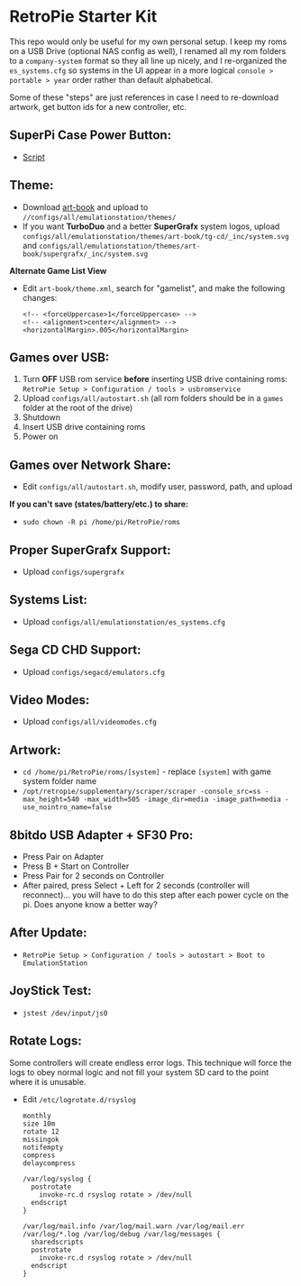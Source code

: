 RetroPie Starter Kit
====================

This repo would only be useful for my own personal setup. I keep my roms on a USB Drive (optional NAS config as well), I renamed all my rom folders to a `company-system` format so they all line up nicely, and I re-organized the `es_systems.cfg` so systems in the UI appear in a more logical `console > portable > year` order rather than default alphabetical.

Some of these "steps" are just references in case I need to re-download artwork, get button ids for a new controller, etc.

SuperPi Case Power Button:
--------------------------
+ [Script](https://github.com/RetroFlag/retroflag-picase)

Theme:
-------
+ Download [art-book](https://github.com/anthonycaccese/es-theme-art-book) and upload to `//configs/all/emulationstation/themes/`
+ If you want __TurboDuo__ and a better __SuperGrafx__ system logos, upload `configs/all/emulationstation/themes/art-book/tg-cd/_inc/system.svg` and `configs/all/emulationstation/themes/art-book/supergrafx/_inc/system.svg`

__Alternate Game List View__
+ Edit `art-book/theme.xml`, search for "gamelist", and make the following changes:

      <!-- <forceUppercase>1</forceUppercase> -->
      <!-- <alignment>center</alignment> -->
      <horizontalMargin>.005</horizontalMargin>

Games over USB:
---------------
1. Turn __OFF__ USB rom service __before__ inserting USB drive containing roms:  
`RetroPie Setup > Configuration / tools > usbromservice`
2. Upload `configs/all/autostart.sh` (all rom folders should be in a `games` folder at the root of the drive)
3. Shutdown
4. Insert USB drive containing roms
5. Power on

Games over Network Share:
-------------------------
+ Edit `configs/all/autostart.sh`, modify user, password, path, and upload

__If you can't save (states/battery/etc.) to share:__
- `sudo chown -R pi /home/pi/RetroPie/roms`

Proper SuperGrafx Support:
--------------------------
+ Upload `configs/supergrafx`

Systems List:
-------------
+ Upload `configs/all/emulationstation/es_systems.cfg`

Sega CD CHD Support:
--------------------
+ Upload `configs/segacd/emulators.cfg`

Video Modes:
------------
+ Upload `configs/all/videomodes.cfg`

Artwork:
--------
+ `cd /home/pi/RetroPie/roms/[system]` - replace `[system]` with game system folder name
+ `/opt/retropie/supplementary/scraper/scraper -console_src=ss -max_height=540 -max_width=505 -image_dir=media -image_path=media -use_nointro_name=false`

8bitdo USB Adapter + SF30 Pro:
------------------------------
+ Press Pair on Adapter
+ Press B + Start on Controller
+ Press Pair for 2 seconds on Controller
+ After paired, press Select + Left for 2 seconds (controller will reconnect)... you will have to do this step after each power cycle on the pi. Does anyone know a better way?

After Update:
-------------
+ `RetroPie Setup > Configuration / tools > autostart > Boot to EmulationStation`

JoyStick Test:
--------------
+ `jstest /dev/input/js0`

Rotate Logs:
------------
Some controllers will create endless error logs. This technique will force the logs to obey normal logic and not fill your system SD card to the point where it is unusable.

+ Edit `/etc/logrotate.d/rsyslog`

      monthly
      size 10m
      rotate 12
      missingok
      notifempty
      compress
      delaycompress

      /var/log/syslog {
        postrotate
          invoke-rc.d rsyslog rotate > /dev/null
        endscript
      }

      /var/log/mail.info /var/log/mail.warn /var/log/mail.err
      /var/log/*.log /var/log/debug /var/log/messages {
        sharedscripts
        postrotate
          invoke-rc.d rsyslog rotate > /dev/null
        endscript
      }
